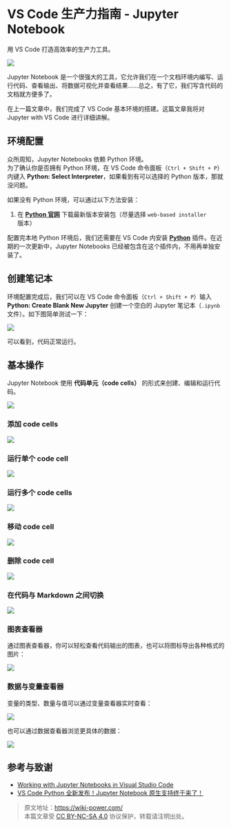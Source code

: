 # VS Code 生产力指南 - Jupyter Notebook

用 VS Code 打造高效率的生产力工具。

![](https://wiki-media-1253965369.cos.ap-guangzhou.myqcloud.com/img/20200323155728.png)

Jupyter Notebook 是一个很强大的工具，它允许我们在一个文档环境内编写、运行代码、查看输出、将数据可视化并查看结果……总之，有了它，我们写含代码的文档就方便多了。

在上一篇文章中，我们完成了 VS Code 基本环境的搭建。这篇文章我将对 Jupyter with VS Code 进行详细讲解。

## 环境配置

众所周知，Jupyter Notebooks 依赖 Python 环境。  
为了确认你是否拥有 Python 环境，在 VS Code 命令面板（`Ctrl + Shift + P`）内键入 **Python: Select Interpreter**，如果看到有可以选择的 Python 版本，那就没问题。

如果没有 Python 环境，可以通过以下方法安装：

1. 在 [**Python 官网**](https://www.python.org/) 下载最新版本安装包（尽量选择 `web-based installer` 版本）

配置完本地 Python 环境后，我们还需要在 VS Code 内安装 [**Python**](https://marketplace.visualstudio.com/items?itemName=ms-python.python) 插件。在近期的一次更新中，Jupyter Notebooks 已经被包含在这个插件内，不用再单独安装了。

## 创建笔记本

环境配置完成后，我们可以在 VS Code 命令面板（`Ctrl + Shift + P`）输入 **Python: Create Blank New Jupyter** 创建一个空白的 Jupyter 笔记本（`.ipynb` 文件）。如下图简单测试一下：

![](https://wiki-media-1253965369.cos.ap-guangzhou.myqcloud.com/img/20200323153020.png)

可以看到，代码正常运行。

## 基本操作

Jupyter Notebook 使用 **代码单元（code cells）** 的形式来创建、编辑和运行代码。

![](https://wiki-media-1253965369.cos.ap-guangzhou.myqcloud.com/img/20200323153717.png)

### 添加 code cells

![](https://wiki-media-1253965369.cos.ap-guangzhou.myqcloud.com/img/20200323153850.png)

### 运行单个 code cell

![](https://wiki-media-1253965369.cos.ap-guangzhou.myqcloud.com/img/20200323153939.png)

### 运行多个 code cells

![](https://wiki-media-1253965369.cos.ap-guangzhou.myqcloud.com/img/20200323154005.png)

### 移动 code cell

![](https://wiki-media-1253965369.cos.ap-guangzhou.myqcloud.com/img/20200323154059.png)

### 删除 code cell

![](https://wiki-media-1253965369.cos.ap-guangzhou.myqcloud.com/img/20200323154148.png)

### 在代码与 Markdown 之间切换

![](https://wiki-media-1253965369.cos.ap-guangzhou.myqcloud.com/img/20200323154242.png)

### 图表查看器

通过图表查看器，你可以轻松查看代码输出的图表，也可以将图标导出各种格式的图片：

![](https://wiki-media-1253965369.cos.ap-guangzhou.myqcloud.com/img/20200323154555.png)

### 数据与变量查看器

变量的类型、数量与值可以通过变量查看器实时查看：

![](https://wiki-media-1253965369.cos.ap-guangzhou.myqcloud.com/img/20200323154758.png)

也可以通过数据查看器浏览更具体的数据：

![](https://wiki-media-1253965369.cos.ap-guangzhou.myqcloud.com/img/20200323154832.png)

## 参考与致谢

- [Working with Jupyter Notebooks in Visual Studio Code](https://code.visualstudio.com/docs/python/jupyter-support)
- [VS Code Python 全新发布！Jupyter Notebook 原生支持终于来了！](https://zhuanlan.zhihu.com/p/85445777)

> 原文地址：<https://wiki-power.com/>  
> 本篇文章受 [CC BY-NC-SA 4.0](https://creativecommons.org/licenses/by/4.0/deed.zh) 协议保护，转载请注明出处。
